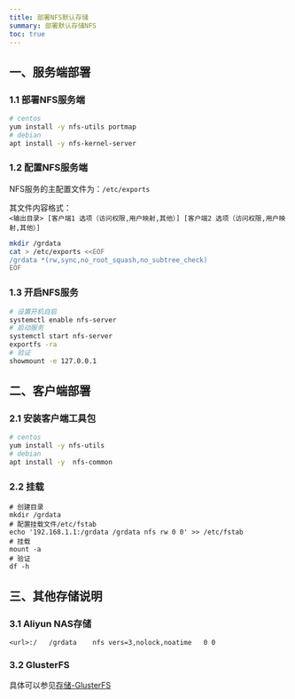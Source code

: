 ```yaml
--- 
title: 部署NFS默认存储
summary: 部署默认存储NFS
toc: true 
---
```


## 一、服务端部署

### 1.1 部署NFS服务端

```bash
# centos 
yum install -y nfs-utils portmap
# debian
apt install -y nfs-kernel-server
```

### 1.2 配置NFS服务端

NFS服务的主配置文件为：`/etc/exports`

其文件内容格式：  
`<输出目录> [客户端1 选项（访问权限,用户映射,其他）] [客户端2 选项（访问权限,用户映射,其他）]`

```bash
mkdir /grdata
cat > /etc/exports <<EOF
/grdata *(rw,sync,no_root_squash,no_subtree_check)
EOF
```

### 1.3 开启NFS服务

```bash
# 设置开机自启
systemctl enable nfs-server
# 启动服务
systemctl start nfs-server
exportfs -ra
# 验证
showmount -e 127.0.0.1
```

## 二、客户端部署

### 2.1 安装客户端工具包

```bash
# centos 
yum install -y nfs-utils
# debian
apt install -y  nfs-common
```

### 2.2 挂载

```
# 创建目录
mkdir /grdata
# 配置挂载文件/etc/fstab
echo '192.168.1.1:/grdata /grdata nfs rw 0 0' >> /etc/fstab
# 挂载
mount -a
# 验证 
df -h
```

## 三、其他存储说明

### 3.1 Aliyun NAS存储

```
<url>:/   /grdata    nfs vers=3,nolock,noatime   0 0
```

### 3.2 GlusterFS

具体可以参见[存储-GlusterFS](../storage/GlusterFS/introduce.html)
